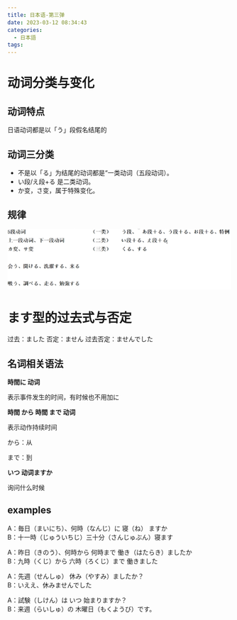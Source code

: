 ```yaml
---
title: 日本语-第三弹
date: 2023-03-12 08:34:43
categories:
  - 日本語
tags:
---
```


# 动词分类与变化

## 动词特点

日语动词都是以「う」段假名结尾的

## 动词三分类

- 不是以「る」为结尾的动词都是“一类动词（五段动词）。
- い段/え段+る 是二类动词。
- か变，さ变，属于特殊变化。

## 规律

![](images/451de3.png)

# ます型的过去式与否定

过去：ました
否定：ません
过去否定：ませんでした

## 名词相关语法

**時間に 动词**

表示事件发生的时间，有时候也不用加に

**時間 から 時間 まで 动词**

表示动作持续时间

から：从

まで：到

**いつ 动词ますか**

询问什么时候

## examples

A：毎日（まいにち）、何時（なんじ）に 寝（ね） ますか\
B：十一時（じゅういちじ）三十分（さんじゅぶん）寝ます

A：昨日（きのう）、何時から 何時まで 働き（はたらき）ましたか\
B：九時（くじ）から 六時（ろくじ）まで 働きました

A：先週（せんしゅ） 休み（やすみ）ましたか？\
B：いええ、休みませんでした

A：試験（しけん）は いつ 始まりますか？\
B：来週（らいしゅ）の 木曜日（もくようび）です。
